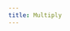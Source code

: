 ```yaml
---
title: Multiply
---
```


<DarumaPlayer src='https://raw.githubusercontent.com/verygoodgraphics/resource/main/feature/blend_mode__daruma/blend_mode__multiply.daruma' />
